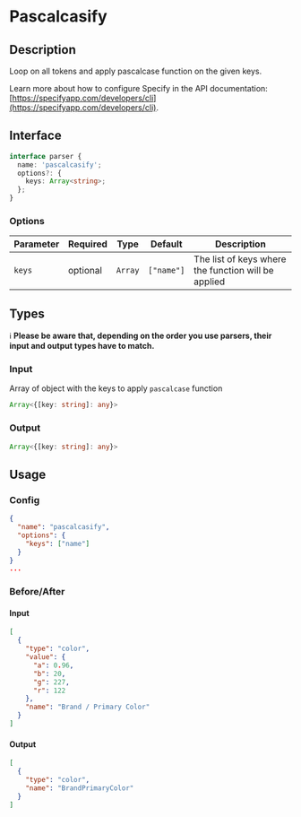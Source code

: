 # Pascalcasify

## Description

Loop on all tokens and apply pascalcase function on the given keys.

Learn more about how to configure Specify in the API documentation: [https://specifyapp.com/developers/cli](https://specifyapp.com/developers/cli).

## Interface

```ts
interface parser {
  name: 'pascalcasify';
  options?: {
    keys: Array<string>;
  };
}
```

### Options

| Parameter | Required | Type    | Default    | Description                                         |
| --------- | -------- | ------- | ---------- | --------------------------------------------------- |
| `keys`    | optional | `Array` | `["name"]` | The list of keys where the function will be applied |

## Types

ℹ️ **Please be aware that, depending on the order you use parsers, their input and output types have to match.**

### Input

Array of object with the keys to apply `pascalcase` function

```ts
Array<{[key: string]: any}>
```

### Output

```ts
Array<{[key: string]: any}>
```

## Usage

### Config

```json
{
  "name": "pascalcasify",
  "options": {
    "keys": ["name"]
  }
}
...
```

### Before/After

#### Input

```json
[
  {
    "type": "color",
    "value": {
      "a": 0.96,
      "b": 20,
      "g": 227,
      "r": 122
    },
    "name": "Brand / Primary Color"
  }
]
```

#### Output

```json
[
  {
    "type": "color",
    "name": "BrandPrimaryColor"
  }
]
```
